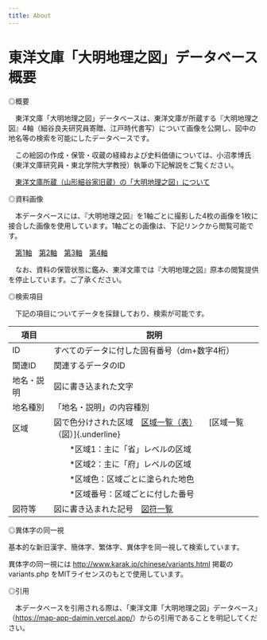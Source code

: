 ```yaml
---
title: About
---
```


# 東洋文庫「大明地理之図」データベース概要

◎概要

　東洋文庫「大明地理之図」データベースは、東洋文庫が所蔵する『大明地理之図』4軸（細谷良夫研究員寄贈、江戸時代書写）について画像を公開し、図中の地名等の検索を可能にしたデータベースです。

　この絵図の作成・保管・収蔵の経緯および史料価値については、小沼孝博氏（東洋文庫研究員・東北学院大学教授）執筆の下記解説をご覧ください。

　[東洋文庫所蔵（山形細谷家旧蔵）の「大明地理之図」について](/page/daimin_onuma)

◎資料画像

　本データベースには、『大明地理之図』を1軸ごとに撮影した4枚の画像を1枚に接合した画像を使用しています。1軸ごとの画像は、下記リンクから閲覧可能です。

　[第1軸](https://app.toyobunko-lab.jp/s/main/document/5e62b262-aa3c-4fa1-788a-3a9b3693fd0c)　[第2軸](https://app.toyobunko-lab.jp/s/main/document/737f6281-0d39-1409-cdfb-f5b88d3031cb)　[第3軸](https://app.toyobunko-lab.jp/s/main/document/358ccd37-17bf-78ea-0adf-ede9c550f44e)　[第4軸](https://app.toyobunko-lab.jp/s/main/document/ee37e30b-6d7b-50e8-b003-720b3cae1992)

　なお、資料の保管状態に鑑み、東洋文庫では『大明地理之図』原本の閲覧提供を停止しています。ご了承ください。

◎検索項目

　下記の項目についてデータを採録しており、検索が可能です。


| 項目         | 説明                                                  |
| --- | ----------- |
| ID           | すべてのデータに付した固有番号（dm+数字4桁）          |
| 関連ID       | 関連するデータのID                                    |
| 地名・説明   | 図に書き込まれた文字                                  |
| 地名種別     | 「地名・説明」の内容種別                              |
| 区域         | 図で色分けされた区域　[区域一覧（表）](/page/kuiki)　　[区域一覧（図）]{.underline} |
|              | 　　\*区域1：主に「省」レベルの区域                   |
|              | 　　\*区域2：主に「府」レベルの区域                   |
|              | 　　\*区域色：区域ごとに塗られた地色                  |
|              | 　　\*区域番号：区域ごとに付した番号                  |
| 図符等       | 図に書き込まれた記号　[図符一覧](/page/zufu)          |

◎異体字の同一視

基本的な新旧漢字、簡体字、繁体字、異体字を同一視して検索しています。

異体字の同一視には http://www.karak.jp/chinese/variants.html 掲載の
variants.php をMITライセンスのもとで使用しています。

◎引用

　本データベースを引用される際は、「東洋文庫「大明地理之図」データベース」（<https://map-app-daimin.vercel.app/>）からの引用であることを明記してください。
